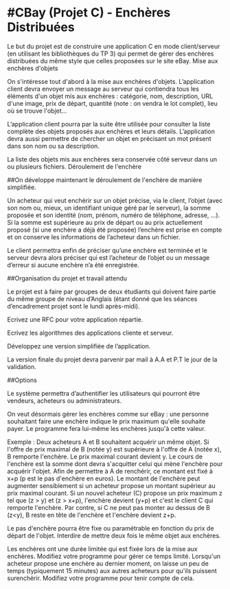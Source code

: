 #CBay (Projet C) - Enchères Distribuées
====

Le but du projet est de construire une application C en mode client/serveur (en utilisant les bibliothèques du TP 3) qui permet de gérer des enchères distribuées du même style que celles proposées sur le site eBay.
Mise aux enchères d'objets 

On s'intéresse tout d'abord à la mise aux enchères d'objets. L’application client devra envoyer un message au serveur qui contiendra tous les éléments d'un objet mis aux enchères : catégorie, nom, description, URL d'une image, prix de départ, quantité (note : on vendra le lot complet), lieu où se trouve l'objet...

L’application client pourra par la suite être utilisée pour consulter la liste complète des objets proposés aux enchères et leurs détails. L’application devra aussi permettre de chercher un objet en précisant un mot présent dans son nom ou sa description.

La liste des objets mis aux enchères sera conservée côté serveur dans un ou plusieurs fichiers.
Déroulement de l'enchère 

##On développe maintenant le déroulement de l'enchère de manière simplifiée.

Un acheteur qui veut enchérir sur un objet précise, via le client, l’objet (avec son nom ou, mieux, un identifiant unique géré par le serveur), la somme proposée et son identité (nom, prénom, numéro de téléphone, adresse, …). Si la somme est supérieure au prix de départ ou au prix actuellement proposé (si une enchère a déjà été proposée) l’enchère est prise en compte et on conserve les informations de l’acheteur dans un fichier.

Le client permettra enfin de préciser qu’une enchère est terminée et le serveur devra alors préciser qui est l’acheteur de l’objet ou un message d’erreur si aucune enchère n’a été enregistrée.


##Organisation du projet et travail attendu

Le projet est à faire par groupes de deux étudiants qui doivent faire partie du même groupe de niveau d’Anglais (étant donné que les séances d’encadrement projet sont le lundi après-midi).

Ecrivez une RFC pour votre application répartie.

Ecrivez les algorithmes des applications cliente et serveur.

Développez une version simplifiée de l’application.


La version finale du projet devra parvenir par mail à A.A et P.T le jour de la validation.

 
##Options

Le système permettra d’authentifier les utilisateurs qui pourront être vendeurs, acheteurs ou administrateurs.

On veut désormais gérer les enchères comme sur eBay : une personne souhaitant faire une enchère indique le prix maximum qu'elle souhaite payer. Le programme fera lui-même les enchères jusqu'à cette valeur.

Exemple : Deux acheteurs A et B souhaitent acquérir un même objet. Si l'offre de prix maximal de B (notée y) est supérieure à l'offre de A (notée x), B remporte l'enchère. Le prix maximal courant devient y. Le cours de l'enchère est la somme dont devra s'acquitter celui qui mène l'enchère pour acquérir l'objet. Afin de permettre à A de renchérir, ce montant est fixé à x+p (p est le pas d'enchère en euros).
Le montant de l'enchère peut augmenter sensiblement si un acheteur propose un montant supérieur au prix maximal courant.  Si un nouvel acheteur (C) propose un prix maximum z tel que (z > y) et (z > x+p),  l'enchère devient (y+p) et c'est le client C qui remporte l'enchère. Par contre, si C ne peut pas monter au dessus de B (z<y), B reste en tête de l'enchère et l'enchère devient z+p.

Le pas d'enchère pourra être fixe ou paramétrable en fonction du prix de départ de l'objet. 
Interdire de mettre deux fois le même objet aux enchères.
  
Les enchères ont une durée limitée qui est fixée lors de la mise aux enchères. Modifiez votre programme pour gérer ce temps limité. 
Lorsqu'un acheteur propose une enchère au dernier moment, on laisse un peu de temps (typiquement 15 minutes) aux autres acheteurs pour qu'ils puissent surenchérir. Modifiez votre programme pour tenir compte de cela.

